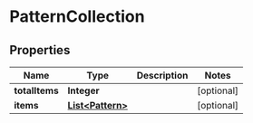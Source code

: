 
# PatternCollection

## Properties
Name | Type | Description | Notes
------------ | ------------- | ------------- | -------------
**totalItems** | **Integer** |  |  [optional]
**items** | [**List&lt;Pattern&gt;**](Pattern.md) |  |  [optional]



